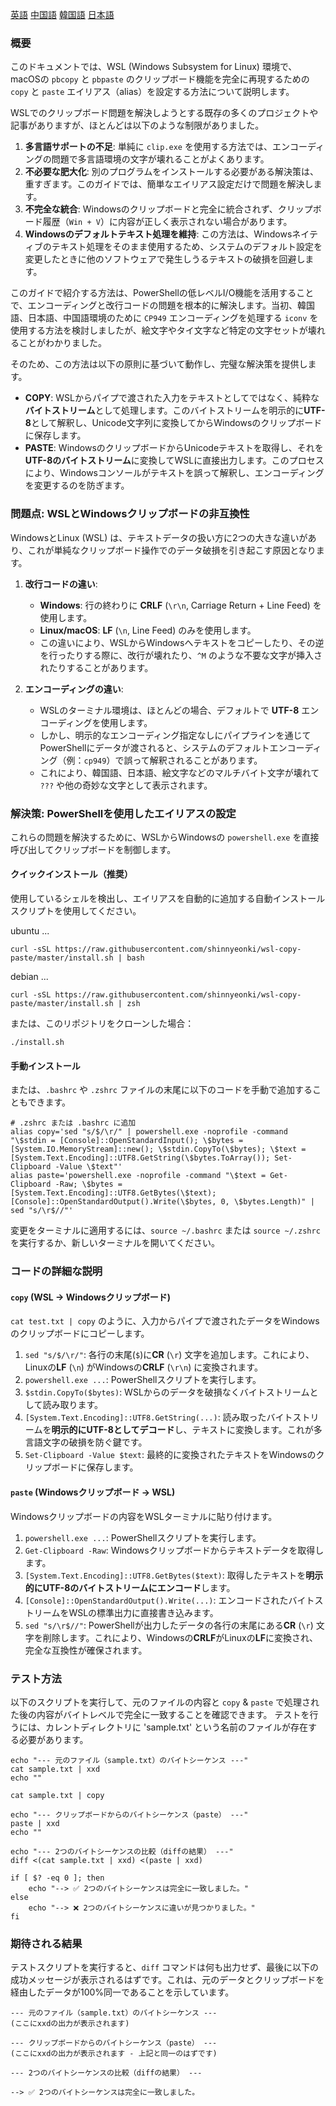 [英語](README.md)
[中国語](README-zh.md)
[韓国語](README-ko.md)
[日本語](README-ja.md)

### 概要

このドキュメントでは、WSL (Windows Subsystem for Linux) 環境で、macOSの `pbcopy` と `pbpaste` のクリップボード機能を完全に再現するための `copy` と `paste` エイリアス（alias）を設定する方法について説明します。

WSLでのクリップボード問題を解決しようとする既存の多くのプロジェクトや記事がありますが、ほとんどは以下のような制限がありました。

1.  **多言語サポートの不足**: 単純に `clip.exe` を使用する方法では、エンコーディングの問題で多言語環境の文字が壊れることがよくあります。
2.  **不必要な肥大化**: 別のプログラムをインストールする必要がある解決策は、重すぎます。このガイドでは、簡単なエイリアス設定だけで問題を解決します。
3.  **不完全な統合**: Windowsのクリップボードと完全に統合されず、クリップボード履歴（`Win + V`）に内容が正しく表示されない場合があります。
4.  **Windowsのデフォルトテキスト処理を維持**: この方法は、Windowsネイティブのテキスト処理をそのまま使用するため、システムのデフォルト設定を変更したときに他のソフトウェアで発生しうるテキストの破損を回避します。

このガイドで紹介する方法は、PowerShellの低レベルI/O機能を活用することで、エンコーディングと改行コードの問題を根本的に解決します。当初、韓国語、日本語、中国語環境のために `CP949` エンコーディングを処理する `iconv` を使用する方法を検討しましたが、絵文字やタイ文字など特定の文字セットが壊れることがわかりました。

そのため、この方法は以下の原則に基づいて動作し、完璧な解決策を提供します。

*   **COPY**: WSLからパイプで渡された入力をテキストとしてではなく、純粋な**バイトストリーム**として処理します。このバイトストリームを明示的に**UTF-8**として解釈し、Unicode文字列に変換してからWindowsのクリップボードに保存します。
*   **PASTE**: WindowsのクリップボードからUnicodeテキストを取得し、それを**UTF-8のバイトストリーム**に変換してWSLに直接出力します。このプロセスにより、Windowsコンソールがテキストを誤って解釈し、エンコーディングを変更するのを防ぎます。

### 問題点: WSLとWindowsクリップボードの非互換性

WindowsとLinux (WSL) は、テキストデータの扱い方に2つの大きな違いがあり、これが単純なクリップボード操作でのデータ破損を引き起こす原因となります。

1.  **改行コードの違い**:
    *   **Windows**: 行の終わりに **CRLF** (`\r\n`, Carriage Return + Line Feed) を使用します。
    *   **Linux/macOS**: **LF** (`\n`, Line Feed) のみを使用します。
    *   この違いにより、WSLからWindowsへテキストをコピーしたり、その逆を行ったりする際に、改行が壊れたり、`^M` のような不要な文字が挿入されたりすることがあります。

2.  **エンコーディングの違い**:
    *   WSLのターミナル環境は、ほとんどの場合、デフォルトで **UTF-8** エンコーディングを使用します。
    *   しかし、明示的なエンコーディング指定なしにパイプラインを通じてPowerShellにデータが渡されると、システムのデフォルトエンコーディング（例：`cp949`）で誤って解釈されることがあります。
    *   これにより、韓国語、日本語、絵文字などのマルチバイト文字が壊れて `???` や他の奇妙な文字として表示されます。

### 解決策: PowerShellを使用したエイリアスの設定

これらの問題を解決するために、WSLからWindowsの `powershell.exe` を直接呼び出してクリップボードを制御します。

#### クイックインストール（推奨）

使用しているシェルを検出し、エイリアスを自動的に追加する自動インストールスクリプトを使用してください。

ubuntu ...
```shell
curl -sSL https://raw.githubusercontent.com/shinnyeonki/wsl-copy-paste/master/install.sh | bash
```

debian ...
```shell
curl -sSL https://raw.githubusercontent.com/shinnyeonki/wsl-copy-paste/master/install.sh | zsh
```

または、このリポジトリをクローンした場合：

```shell
./install.sh
```

#### 手動インストール

または、`.bashrc` や `.zshrc` ファイルの末尾に以下のコードを手動で追加することもできます。

```shell
# .zshrc または .bashrc に追加
alias copy='sed "s/$/\r/" | powershell.exe -noprofile -command "\$stdin = [Console]::OpenStandardInput(); \$bytes = [System.IO.MemoryStream]::new(); \$stdin.CopyTo(\$bytes); \$text = [System.Text.Encoding]::UTF8.GetString(\$bytes.ToArray()); Set-Clipboard -Value \$text"'
alias paste='powershell.exe -noprofile -command "\$text = Get-Clipboard -Raw; \$bytes = [System.Text.Encoding]::UTF8.GetBytes(\$text); [Console]::OpenStandardOutput().Write(\$bytes, 0, \$bytes.Length)" | sed "s/\r$//"'
```

変更をターミナルに適用するには、`source ~/.bashrc` または `source ~/.zshrc` を実行するか、新しいターミナルを開いてください。

### コードの詳細な説明

#### `copy` (WSL -> Windowsクリップボード)

`cat test.txt | copy` のように、入力からパイプで渡されたデータをWindowsのクリップボードにコピーします。

1.  `sed "s/$/\r/"`: 各行の末尾(`$`)に**CR** (`\r`) 文字を追加します。これにより、Linuxの**LF** (`\n`) がWindowsの**CRLF** (`\r\n`) に変換されます。
2.  `powershell.exe ...`: PowerShellスクリプトを実行します。
3.  `$stdin.CopyTo($bytes)`: WSLからのデータを破損なくバイトストリームとして読み取ります。
4.  `[System.Text.Encoding]::UTF8.GetString(...)`: 読み取ったバイトストリームを**明示的にUTF-8としてデコード**し、テキストに変換します。これが多言語文字の破損を防ぐ鍵です。
5.  `Set-Clipboard -Value $text`: 最終的に変換されたテキストをWindowsのクリップボードに保存します。

#### `paste` (Windowsクリップボード -> WSL)

Windowsクリップボードの内容をWSLターミナルに貼り付けます。

1.  `powershell.exe ...`: PowerShellスクリプトを実行します。
2.  `Get-Clipboard -Raw`: Windowsクリップボードからテキストデータを取得します。
3.  `[System.Text.Encoding]::UTF8.GetBytes($text)`: 取得したテキストを**明示的にUTF-8のバイトストリームにエンコード**します。
4.  `[Console]::OpenStandardOutput().Write(...)`: エンコードされたバイトストリームをWSLの標準出力に直接書き込みます。
5.  `sed "s/\r$//"`: PowerShellが出力したデータの各行の末尾にある**CR** (`\r`) 文字を削除します。これにより、Windowsの**CRLF**がLinuxの**LF**に変換され、完全な互換性が確保されます。

### テスト方法

以下のスクリプトを実行して、元のファイルの内容と `copy` & `paste` で処理された後の内容がバイトレベルで完全に一致することを確認できます。
テストを行うには、カレントディレクトリに 'sample.txt' という名前のファイルが存在する必要があります。

```shell
echo "--- 元のファイル（sample.txt）のバイトシーケンス ---"
cat sample.txt | xxd
echo ""

cat sample.txt | copy

echo "--- クリップボードからのバイトシーケンス（paste） ---"
paste | xxd
echo ""

echo "--- 2つのバイトシーケンスの比較（diffの結果） ---"
diff <(cat sample.txt | xxd) <(paste | xxd)

if [ $? -eq 0 ]; then
    echo "--> ✅ 2つのバイトシーケンスは完全に一致しました。"
else
    echo "--> ❌ 2つのバイトシーケンスに違いが見つかりました。"
fi
```

### 期待される結果

テストスクリプトを実行すると、`diff` コマンドは何も出力せず、最後に以下の成功メッセージが表示されるはずです。これは、元のデータとクリップボードを経由したデータが100%同一であることを示しています。

```
--- 元のファイル（sample.txt）のバイトシーケンス ---
(ここにxxdの出力が表示されます)

--- クリップボードからのバイトシーケンス（paste） ---
(ここにxxdの出力が表示されます - 上記と同一のはずです)

--- 2つのバイトシーケンスの比較（diffの結果） ---

--> ✅ 2つのバイトシーケンスは完全に一致しました。
```